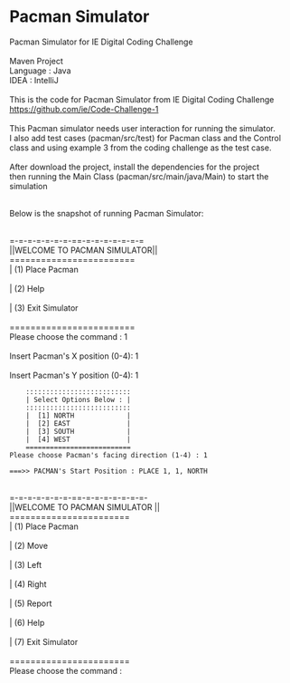 # Pacman Simulator
Pacman Simulator for IE Digital Coding Challenge
<br>
<br>Maven Project
<br>Language : Java
<br>IDEA : IntelliJ
<br>
<br>This is the code for Pacman Simulator from IE Digital Coding Challenge https://github.com/ie/Code-Challenge-1
<br>
<br>This Pacman simulator needs user interaction for running the simulator.
<br>I also add test cases (pacman/src/test) for Pacman class and the Control class and using example 3 from the coding challenge as the test case. 
<br>
<br> After download the project, install the dependencies for the project
<br> then running the Main Class (pacman/src/main/java/Main) to start the simulation

<br> Below is the snapshot of running Pacman Simulator:

<br>=-=-=-=-=-=-=-==-=-=-=-=-=-=-=
<br>||WELCOME TO PACMAN SIMULATOR||
<br>========================
<br>|	(1) Place Pacman                             
<br>|	(2) Help                                     
<br>|	(3) Exit Simulator                          
<br>========================
<br>Please choose the command : 1
<br>
<br>		Insert Pacman's X position (0-4): 1
<br>
<br>		Insert Pacman's Y position (0-4): 1
<br>

		::::::::::::::::::::::::::
		| Select Options Below : |
		::::::::::::::::::::::::::
		|  [1] NORTH             |
		|  [2] EAST              |
		|  [3] SOUTH             |
		|  [4] WEST              |
		==========================
	Please choose Pacman's facing direction (1-4) : 1

	===>> PACMAN's Start Position : PLACE 1, 1, NORTH

<br>=-=-=-=-=-=-=-==-=-=-=-=-=-=-=-
<br>||WELCOME TO PACMAN SIMULATOR ||
<br>=======================
<br>|	(1) Place Pacman                            
<br>|	(2) Move                                    
<br>|	(3) Left                                 
<br>|	(4) Right                                
<br>|	(5) Report                                 
<br>|	(6) Help                                     
<br>|	(7) Exit Simulator                           
<br>=======================
<br>Please choose the command : 
